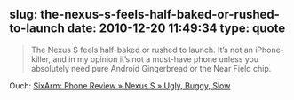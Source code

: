 slug: the-nexus-s-feels-half-baked-or-rushed-to-launch
date: 2010-12-20 11:49:34
type: quote
---

> The Nexus S feels half-baked or rushed to launch. It’s not an iPhone-killer, and in my opinion it’s not a must-have phone unless you absolutely need pure Android Gingerbread or the Near Field chip.

Ouch: [SixArm: Phone Review » Nexus S » Ugly, Buggy, Slow](http://sixarm.com/about/phone-review-nexus-s-ugly-buggy-slow.html)
